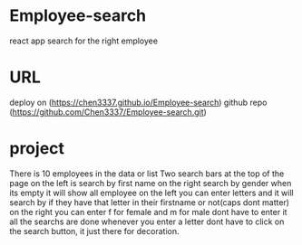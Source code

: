 # Employee-search
react app search for the right employee
# URL
deploy on (https://chen3337.github.io/Employee-search)
github repo (https://github.com/Chen3337/Employee-search.git)
# project
There is 10 employees in the data or list
Two search bars at the top of the page on the left is search by first name on the right search by gender
when its empty it will show all employee
on the left you can enter letters and it will search by if they have that letter in their firstname or not(caps dont matter)
on the right you can enter f for female and m for male dont have to enter it all
the searchs are done whenever you enter a letter dont have to click on the search button, it just there for decoration.
